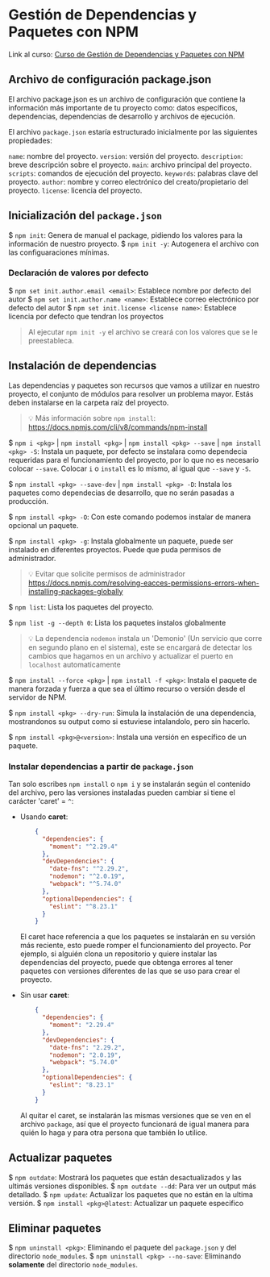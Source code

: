 # Gestión de Dependencias y Paquetes con NPM
Link al curso: [Curso de Gestión de Dependencias y Paquetes con NPM](https://platzi.com/cursos/npm-js/)

## Archivo de configuración package.json
El archivo package.json es un archivo de configuración que contiene la información más importante de tu proyecto como: datos específicos, dependencias, dependencias de desarrollo y archivos de ejecución.

El archivo `package.json` estaría estructurado inicialmente por las siguientes propiedades:

`name`:			nombre del proyecto.
`version`:		versión del proyecto.
`description`:	breve descripción sobre el proyecto.
`main`:			archivo principal del proyecto.
`scripts`:		comandos de ejecución del proyecto.
`keywords`:		palabras clave del proyecto.
`author`:		nombre y correo electrónico del creato/propietario del proyecto.
`license`:		licencia del proyecto.



## Inicialización del `package.json`

$ `npm init`:	 Genera de manual el package, pidiendo los valores para la información de nuestro proyecto.
$ `npm init -y`: Autogenera el archivo con las configuaraciones mínimas.


### Declaración de valores por defecto
$ `npm set init.author.email <email>`:	 Establece nombre por defecto del autor
$ `npm set init.author.name <name>`:	 Establece correo electrónico por defecto del autor
$ `npm set init.license <license name>`: Establece licencia por defecto que tendran los proyectos

> Al ejecutar `npm init -y` el archivo se creará con los valores que se le preestableca.



## Instalación de dependencias
Las dependencias y paquetes son recursos que vamos a utilizar en nuestro proyecto, el conjunto de módulos para resolver un problema mayor.
Estás deben instalarse en la carpeta raíz del proyecto.

> 💡 Más información sobre `npm install`: https://docs.npmjs.com/cli/v8/commands/npm-install

$ `npm i <pkg>` | `npm install <pkg>` | `npm install <pkg> --save` | `npm install <pkg> -S`:
	Instala un paquete, por defecto se instalara como dependecia requeridas para el funcionamiento del proyecto, por lo que no es necesario colocar `--save`. Colocar `i` o `install` es lo mismo, al igual que `--save` y `-S`.

$ `npm install <pkg> --save-dev` | `npm install <pkg> -D`:
	Instala los paquetes como dependecias de desarrollo, que no serán pasadas a producción.

$ `npm install <pkg> -O`:
	Con este comando podemos instalar de manera opcional un paquete.

$ `npm install <pkg> -g`:
	Instala globalmente un paquete, puede ser instalado en diferentes proyectos. Puede que puda permisos de administrador.

> 💡 Evitar que solicite permisos de administrador https://docs.npmjs.com/resolving-eacces-permissions-errors-when-installing-packages-globally

$ `npm list`:	Lista los paquetes del proyecto.

$ `npm list -g --depth 0`:	Lista los paquetes instalos globalmente

> 💡 La dependencia `nodemon` instala un 'Demonio' (Un servicio que corre en segundo plano en el sistema), este se encargará de detectar los cambios que hagamos en un archivo y actualizar el puerto en `localhost` automaticamente

$ `npm install --force <pkg>` | `npm install -f <pkg>`:
	Instala el paquete de manera forzada y fuerza a que sea el último recurso o versión desde el servidor de NPM.

$ `npm install <pkg> --dry-run`:
	Simula la instalación de una dependencia, mostrandonos su output como si estuviese intalandolo, pero sin hacerlo.

$ `npm install <pkg>@<version>`:
	Instala una versión en específico de un paquete.


### Instalar dependencias a partir de `package.json`
Tan solo escribes `npm install` o `npm i` y se instalarán según el contenido del archivo, pero las versiones instaladas pueden cambiar si tiene el carácter 'caret' =  `^`:

* Usando **caret**:

	```json
		{
		  "dependencies": {
		    "moment": "^2.29.4"
		  },
		  "devDependencies": {
		    "date-fns": "^2.29.2",
		    "nodemon": "^2.0.19",
		    "webpack": "^5.74.0"
		  },
		  "optionalDependencies": {
		    "eslint": "^8.23.1"
		  }
		}
	```

	El caret hace referencia a que los paquetes se instalarán en su versión más reciente, esto puede romper el funcionamiento del proyecto. Por ejemplo, si alguién clona un repositorio y quiere instalar las dependencias del proyecto, puede que obtenga errores al tener paquetes con versiones diferentes de las que se uso para crear el proyecto.

* Sin usar **caret**:

	```json
		{
		  "dependencies": {
		    "moment": "2.29.4"
		  },
		  "devDependencies": {
		    "date-fns": "2.29.2",
		    "nodemon": "2.0.19",
		    "webpack": "5.74.0"
		  },
		  "optionalDependencies": {
		    "eslint": "8.23.1"
		  }
		}
	```

	Al quitar el caret, se instalarán las mismas versiones que se ven en el archivo `package`, así  que el proyecto funcionará de igual manera para quién lo haga y para otra persona que también lo utilice.


## Actualizar paquetes
$ `npm outdate`:	 	Mostrará los paquetes que están desactualizados y las ultimás versiones disponibles.
$ `npm outdate --dd`:	Para ver un output más detallado.
$ `npm update`:		 	Actualizar los paquetes que no están en la ultima versión.
$ `npm install <pkg>@latest`: Actualizar un paquete especifico


## Eliminar paquetes
$ `npm uninstall <pkg>`:	Eliminando el paquete del `package.json` y del directorio `node_modules`.
$ `npm uninstall <pkg> --no-save`: Eliminando **solamente** del directorio `node_modules`.



